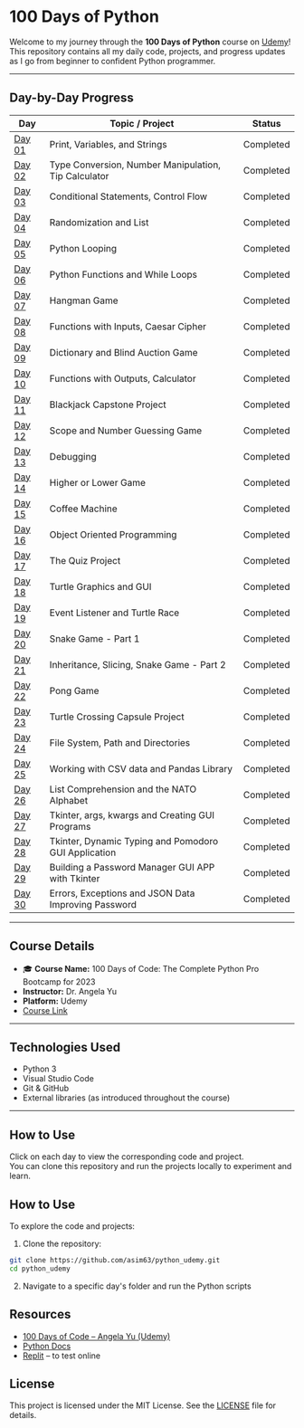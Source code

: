 # 100 Days of Python

Welcome to my journey through the **100 Days of Python** course on [Udemy](https://www.udemy.com/course/100-days-of-code/)!  
This repository contains all my daily code, projects, and progress updates as I go from beginner to confident Python programmer.

---

## Day-by-Day Progress

| Day | Topic / Project | Status |
|--------|------------------|--------|
| [Day 01](./Day%2001) | Print, Variables, and Strings | Completed |
| [Day 02](./Day%2002) | Type Conversion, Number Manipulation, Tip Calculator | Completed |
| [Day 03](./Day%2003) | Conditional Statements, Control Flow | Completed |
| [Day 04](./Day%2004) | Randomization and List | Completed |
| [Day 05](./Day%2005) | Python Looping | Completed |
| [Day 06](./Day%2006) | Python Functions and While Loops | Completed |
| [Day 07](./Day%2007) | Hangman Game | Completed |
| [Day 08](./Day%2008) | Functions with Inputs, Caesar Cipher | Completed |
| [Day 09](./Day%2009) | Dictionary and Blind Auction Game | Completed |
| [Day 10](./Day%2010) | Functions with Outputs, Calculator | Completed |
| [Day 11](./Day%2011) | Blackjack Capstone Project | Completed |
| [Day 12](./Day%2012) | Scope and Number Guessing Game | Completed |
| [Day 13](./Day%2013) | Debugging | Completed |
| [Day 14](./Day%2014) | Higher or Lower Game | Completed |
| [Day 15](./Day%2015) | Coffee Machine | Completed |
| [Day 16](./Day%2016) | Object Oriented Programming | Completed |
| [Day 17](./Day%2017) | The Quiz Project | Completed |
| [Day 18](./Day%2018) | Turtle Graphics and GUI | Completed |
| [Day 19](./Day%2019) | Event Listener and Turtle Race | Completed |
| [Day 20](./Day%2020) | Snake Game - Part 1 | Completed |
| [Day 21](./Day%2021) | Inheritance, Slicing, Snake Game - Part 2| Completed |
| [Day 22](./Day%2022) | Pong Game| Completed |
| [Day 23](./Day%2023) | Turtle Crossing Capsule Project | Completed |
| [Day 24](./Day%2024) | File System, Path and Directories | Completed |
| [Day 25](./Day%2025) | Working with CSV data and Pandas Library | Completed |
| [Day 26](./Day%2026) | List Comprehension and the NATO Alphabet | Completed |
| [Day 27](./Day%2027) | Tkinter, args, kwargs and Creating GUI Programs | Completed |
| [Day 28](./Day%2028) | Tkinter, Dynamic Typing and Pomodoro GUI Application | Completed |
| [Day 29](./Day%2029) | Building a Password Manager GUI APP with Tkinter | Completed |
| [Day 30](./Day%2030) | Errors, Exceptions and JSON Data Improving Password | Completed |

---

## Course Details

- 🎓 **Course Name:** 100 Days of Code: The Complete Python Pro Bootcamp for 2023  
- **Instructor:** Dr. Angela Yu  
- **Platform:** Udemy  
- [Course Link](https://www.udemy.com/course/100-days-of-code/)

---

## Technologies Used

- Python 3 
- Visual Studio Code 
- Git & GitHub 
- External libraries (as introduced throughout the course)

---

## How to Use

Click on each day to view the corresponding code and project.  
You can clone this repository and run the projects locally to experiment and learn.

## How to Use

To explore the code and projects:

1. Clone the repository:

```bash
git clone https://github.com/asim63/python_udemy.git
cd python_udemy
```

2. Navigate to a specific day's folder and run the Python scripts

## Resources

- [100 Days of Code – Angela Yu (Udemy)](https://www.udemy.com/course/100-days-of-code/)
- [Python Docs](https://docs.python.org/3/)
- [Replit](https://replit.com/) – to test online

## License
This project is licensed under the MIT License. See the [LICENSE](./LICENSE) file for details.
